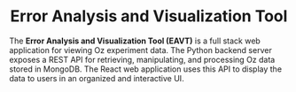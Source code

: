 <h1 align="center">Error Analysis and Visualization Tool</h1>

The **Error Analysis and Visualization Tool (EAVT)** is a full stack web application for viewing Oz experiment data. 
The Python backend server exposes a REST API for retrieving, manipulating, and processing Oz data stored in MongoDB.
The React web application uses this API to display the data to users in an organized and interactive UI.
